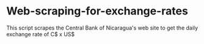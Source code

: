 # Web-scraping-for-exchange-rates
This script scrapes the Central Bank of Nicaragua's web site to get the daily exchange rate of C$ x US$
